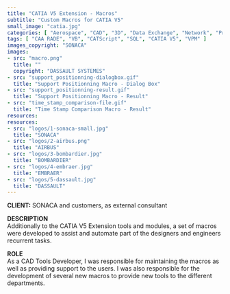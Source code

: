 ```yaml
---
title: "CATIA V5 Extension - Macros"
subtitle: "Custom Macros for CATIA V5"
small_image: "catia.jpg"
categories: [ "Aerospace", "CAD", "3D", "Data Exchange", "Network", "Project Management", "Consulting", "R&D" ]
tags: [ "CAA RADE", "VB", "CATScript", "SQL", "CATIA V5", "VPM" ]
images_copyright: "SONACA"
images:
- src: "macro.png"
  title: ""
  copyright: "DASSAULT SYSTEMES"
- src: "support_positionning-dialogbox.gif"
  title: "Support Positionning Macro - Dialog Box"
- src: "support_positionning-result.gif"
  title: "Support Positionning Macro - Result"
- src: "time_stamp_comparison-file.gif"
  title: "Time Stamp Comparison Macro - Result"
resources:
resources:
- src: "logos/1-sonaca-small.jpg"
  title: "SONACA"
- src: "logos/2-airbus.png"
  title: "AIRBUS"
- src: "logos/3-bombardier.jpg"
  title: "BOMBARDIER"
- src: "logos/4-embraer.jpg"
  title: "EMBRAER"
- src: "logos/5-dassault.jpg"
  title: "DASSAULT"
---
```


<b>CLIENT:</b> SONACA and customers, as external consultant<br>

<b>DESCRIPTION</b><br>
Additionally to the CATIA V5 Extension tools and modules, a set of macros were developed to assist and automate part of the  designers and engineers recurrent tasks.<br>

<b>ROLE</b><br>
As a CAD Tools Developer, I was responsible for maintaining the macros as well as providing support to the users. I was also responsible for the development of several new macros to provide new tools to the different departments.<br>
